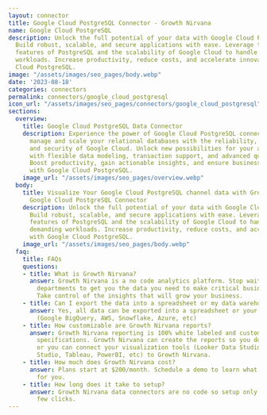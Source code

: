 ```yaml
---
layout: connector
title: Google Cloud PostgreSQL Connector - Growth Nirvana
name: Google Cloud PostgreSQL
description: Unlock the full potential of your data with Google Cloud PostgreSQL.
  Build robust, scalable, and secure applications with ease. Leverage the advanced
  features of PostgreSQL and the scalability of Google Cloud to handle your most demanding
  workloads. Increase productivity, reduce costs, and accelerate innovation with Google
  Cloud PostgreSQL.
image: "/assets/images/seo_pages/body.webp"
date: '2023-08-18'
categories: connectors
permalink: connectors/google_cloud_postgresql
icon_url: "/assets/images/seo_pages/connectors/google_cloud_postgresql"
sections:
  overview:
    title: Google Cloud PostgreSQL Data Connector
    description: Experience the power of Google Cloud PostgreSQL connector. Seamlessly
      manage and scale your relational databases with the reliability, performance,
      and security of Google Cloud. Unlock new possibilities for your applications
      with flexible data modeling, transaction support, and advanced querying capabilities.
      Boost productivity, gain actionable insights, and ensure business continuity
      with Google Cloud PostgreSQL.
    image_url: "/assets/images/seo_pages/overview.webp"
  body:
    title: Visualize Your Google Cloud PostgreSQL channel data with Growth Nirvana's
      Google Cloud PostgreSQL Connector
    description: Unlock the full potential of your data with Google Cloud PostgreSQL.
      Build robust, scalable, and secure applications with ease. Leverage the advanced
      features of PostgreSQL and the scalability of Google Cloud to handle your most
      demanding workloads. Increase productivity, reduce costs, and accelerate innovation
      with Google Cloud PostgreSQL.
    image_url: "/assets/images/seo_pages/body.webp"
  faq:
    title: FAQs
    questions:
    - title: What is Growth Nirvana?
      answer: Growth Nirvana is a no code analytics platform. Stop waiting for other
        departments to get you the data you need to make critical business decisions.
        Take control of the insights that will grow your business.
    - title: Can I export the data into a spreadsheet or my data warehouse?
      answer: Yes, all data can be exported into a spreadsheet or your data warehouse
        (Google BigQuery, AWS, Snowflake, Azure, etc)
    - title: How customizable are Growth Nirvana reports?
      answer: Growth Nirvana reporting is 100% white labeled and customized to your
        specifications. Growth Nirvana can create the reports so you don’t have to
        or you can connect your visualization tools (Looker Data Studio/Google Data
        Studio, Tableau, PowerBI, etc) to Growth Nirvana.
    - title: How much does Growth Nirvana cost?
      answer: Plans start at $200/month. Schedule a demo to learn what plan is best
        for you.
    - title: How long does it take to setup?
      answer: Growth Nirvana data connectors are no code so setup only requires a
        few clicks.
---
```

